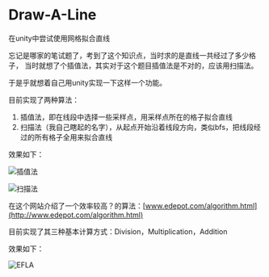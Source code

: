 # Draw-A-Line

在unity中尝试使用网格拟合直线

忘记是哪家的笔试题了，考到了这个知识点，当时求的是直线一共经过了多少格子，
当时就想了个插值法，其实对于这个题目插值法是不对的，应该用扫描法。

于是乎就想着自己用unity实现一下这样一个功能。

目前实现了两种算法：
1. 插值法，即在线段中选择一些采样点，用采样点所在的格子拟合直线
2. 扫描法（我自己瞎起的名字），从起点开始沿着线段方向，类似bfs，把线段经过的所有格子全用来拟合直线

效果如下：

![插值法](https://cdn.jsdelivr.net/gh/FcAYH/Images/2022/10/17/48f577f58c6936a2ca82696b89ca4067.png)

![扫描法](https://cdn.jsdelivr.net/gh/FcAYH/Images/2022/10/17/936f3e5ccd1d7e30daf3b1a142241034.png)

在这个网站介绍了一个效率较高？的算法：[www.edepot.com/algorithm.html](http://www.edepot.com/algorithm.html)

目前实现了其三种基本计算方式：Division，Multiplication，Addition

效果如下：

![EFLA](https://cdn.jsdelivr.net/gh/FcAYH/Images/2022/10/17/4a31823698c982b97c8b1f99ff7916e0.png)
